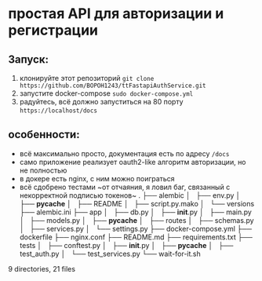 # простая API для авторизации и регистрации
## Запуск:
1. клонируйте этот репозиторий `git clone https://github.com/BOPOH1243/ttFastapiAuthService.git` 
2. запустите docker-compose `sudo docker-compose.yml`
3. радуйтесь, всё должно запуститься на 80 порту `https://localhost/docs`
## особенности:
- всё максимально просто, документация есть по адресу `/docs`
- само приложение реализует oauth2-like алгоритм авторизации, но не полностью
- в докере есть nginx, с ним можно поиграться
- всё сдобрено тестами ~от отчаяния, я ловил баг, связанный с некорректной подписью токенов~
.
├── alembic
│   ├── env.py
│   ├── __pycache__
│   ├── README
│   ├── script.py.mako
│   └── versions
├── alembic.ini
├── app
│   ├── db.py
│   ├── __init__.py
│   ├── main.py
│   ├── models.py
│   ├── __pycache__
│   ├── routes
│   ├── schemas.py
│   ├── services.py
│   └── settings.py
├── docker-compose.yml
├── dockerfile
├── nginx.conf
├── README.md
├── requirements.txt
├── tests
│   ├── conftest.py
│   ├── __init__.py
│   ├── __pycache__
│   ├── test_auth.py
│   └── test_services.py
└── wait-for-it.sh

9 directories, 21 files
